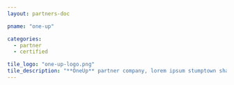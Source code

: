 ```yaml
---
layout: partners-doc

pname: "one-up"

categories: 
  - partner
  - certified

tile_logo: "one-up-logo.png"
tile_description: "**OneUp** partner company, lorem ipsum stumptown shabby chic pour-over roof party DIY normcore. Actually artisan organic occupy, Wes Anderson ugh whatever pour-over gastropub selvage."
---
```



